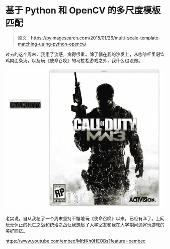 # 基于 Python 和 OpenCV 的多尺度模板匹配

> 原文：<https://pyimagesearch.com/2015/01/26/multi-scale-template-matching-using-python-opencv/>

过去的这个周末，我患了流感，病得很重。除了躺在我的沙发上，从咖啡杯里啜饮鸡肉面条汤，以及玩《使命召唤》的马拉松游戏之外，我什么也没做。

[![template_matching_cod_mw3](img/b33b120292917e8820ac099885810e3e.png)](https://pyimagesearch.com/wp-content/uploads/2015/01/template_matching_cod_mw3.jpg)

老实说，自从我花了一个周末坚持不懈地玩《使命召唤》以来，已经有*年*了。上网玩无休止的死亡之战和统治之战让我想起了大学室友和我在大学期间通宵玩游戏的美好回忆。

<https://www.youtube.com/embed/MfdKh0HEOBs?feature=oembed>